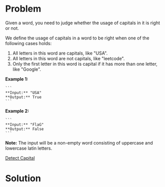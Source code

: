 
# Problem

Given a word, you need to judge whether the usage of capitals in it is right
or not.

We define the usage of capitals in a word to be right when one of the
following cases holds:

  1. All letters in this word are capitals, like "USA".
  2. All letters in this word are not capitals, like "leetcode".
  3. Only the first letter in this word is capital if it has more than one letter, like "Google".

**Example 1:**  

    ```
    **Input:** "USA"
    **Output:** True
    ```

**Example 2:**  

    ```
    **Input:** "FlaG"
    **Output:** False
    ```

**Note:** The input will be a non-empty word consisting of uppercase and lowercase latin letters. 



[Detect Capital](https://leetcode.com/problems/detect-capital)

# Solution



